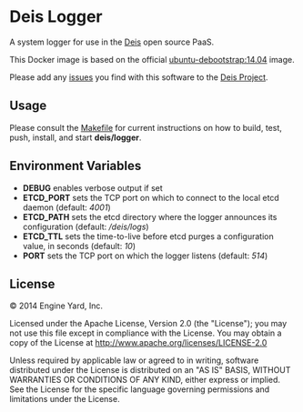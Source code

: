 # Deis Logger

A system logger for use in the [Deis](http://deis.io) open source PaaS.

This Docker image is based on the official
[ubuntu-debootstrap:14.04](https://registry.hub.docker.com/_/ubuntu/) image.

Please add any [issues](https://github.com/deis/deis/issues) you find with this software to
the [Deis Project](https://github.com/deis/deis).

## Usage

Please consult the [Makefile](Makefile) for current instructions on how to build, test, push,
install, and start **deis/logger**.

## Environment Variables

* **DEBUG** enables verbose output if set
* **ETCD_PORT** sets the TCP port on which to connect to the local etcd
  daemon (default: *4001*)
* **ETCD_PATH** sets the etcd directory where the logger announces
  its configuration (default: */deis/logs*)
* **ETCD_TTL** sets the time-to-live before etcd purges a configuration
  value, in seconds (default: *10*)
* **PORT** sets the TCP port on which the logger listens (default: *514*)

## License

© 2014 Engine Yard, Inc.

Licensed under the Apache License, Version 2.0 (the "License"); you may
not use this file except in compliance with the License. You may obtain
a copy of the License at <http://www.apache.org/licenses/LICENSE-2.0>

Unless required by applicable law or agreed to in writing, software
distributed under the License is distributed on an "AS IS" BASIS,
WITHOUT WARRANTIES OR CONDITIONS OF ANY KIND, either express or implied.
See the License for the specific language governing permissions and
limitations under the License.
